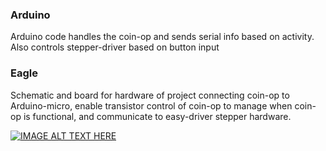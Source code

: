 
### Arduino 
Arduino code handles the coin-op and sends serial info based on activity. Also controls stepper-driver based on button input 

### Eagle
Schematic and board for hardware of project connecting coin-op to Arduino-micro, enable transistor control of coin-op to manage when coin-op is functional, and communicate to easy-driver stepper hardware. 

[![IMAGE ALT TEXT HERE](https://img.youtube.com/vi/CrubdAGjaBg/0.jpg)](https://www.youtube.com/watch?v=CrubdAGjaBg)
